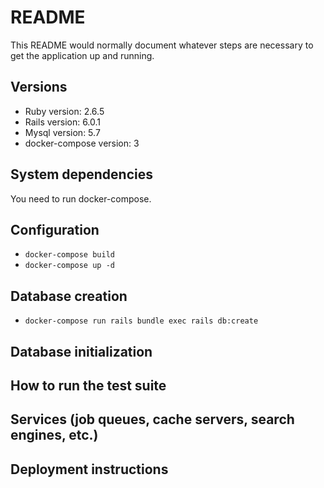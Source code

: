 # README

This README would normally document whatever steps are necessary to get the
application up and running.

## Versions
- Ruby version: 2.6.5
- Rails version: 6.0.1
- Mysql version: 5.7
- docker-compose version: 3

## System dependencies

You need to run docker-compose. 

## Configuration

- `docker-compose build`
- `docker-compose up -d`

## Database creation

- `docker-compose run rails bundle exec rails db:create`

## Database initialization

## How to run the test suite

## Services (job queues, cache servers, search engines, etc.)

## Deployment instructions
